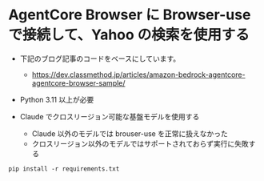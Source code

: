 # AgentCore Browser に Browser-use で接続して、Yahoo の検索を使用する

* 下記のブログ記事のコードをベースにしています。
  - https://dev.classmethod.jp/articles/amazon-bedrock-agentcore-agentcore-browser-sample/

* Python 3.11 以上が必要

* Claude でクロスリージョン可能な基盤モデルを使用する
    - Claude 以外のモデルでは brouser-use を正常に扱えなかった
    - クロスリージョン以外のモデルではサポートされておらず実行に失敗する

```
pip install -r requirements.txt
```
